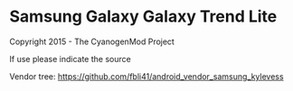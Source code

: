 Samsung Galaxy Galaxy Trend Lite
==============

Copyright 2015 - The CyanogenMod Project

If use please indicate the source

Vendor tree: https://github.com/fbli41/android_vendor_samsung_kylevess
